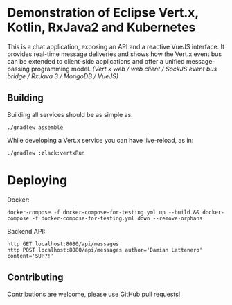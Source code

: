 # Demonstration of Eclipse Vert.x, Kotlin, RxJava2 and Kubernetes

This is a chat application, exposing an API and a reactive VueJS interface.
   It provides real-time message deliveries and shows how the Vert.x event bus can be extended to client-side applications and offer a unified message-passing programming model.
   _(Vert.x web / web client / SockJS event bus bridge / RxJava 3 / MongoDB / VueJS)_

## Building

Building all services should be as simple as:

    ./gradlew assemble

While developing a Vert.x service you can have live-reload, as in:

    ./gradlew :zlack:vertxRun

# Deploying

Docker:

    docker-compose -f docker-compose-for-testing.yml up --build && docker-compose -f docker-compose-for-testing.yml down --remove-orphans

Backend API:

    http GET localhost:8080/api/messages
    http POST localhost:8080/api/messages author='Damian Lattenero' content='SUP?!'

## Contributing

Contributions are welcome, please use GitHub pull requests!
